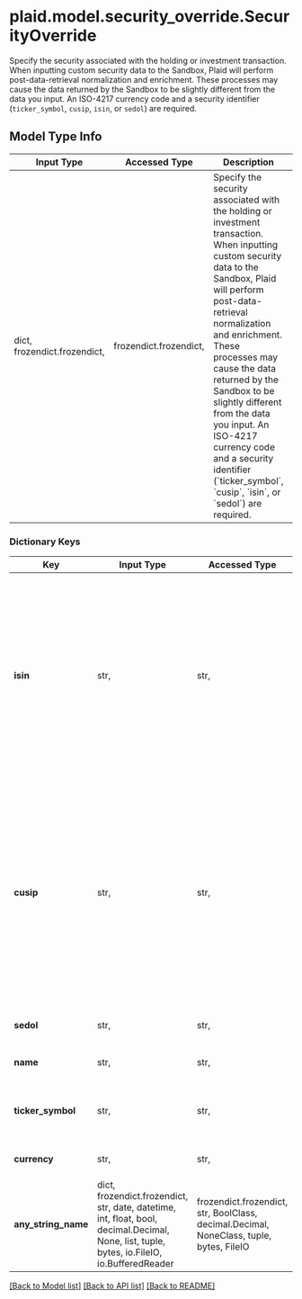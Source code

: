 # plaid.model.security_override.SecurityOverride

Specify the security associated with the holding or investment transaction. When inputting custom security data to the Sandbox, Plaid will perform post-data-retrieval normalization and enrichment. These processes may cause the data returned by the Sandbox to be slightly different from the data you input. An ISO-4217 currency code and a security identifier (`ticker_symbol`, `cusip`, `isin`, or `sedol`) are required.

## Model Type Info
Input Type | Accessed Type | Description | Notes
------------ | ------------- | ------------- | -------------
dict, frozendict.frozendict,  | frozendict.frozendict,  | Specify the security associated with the holding or investment transaction. When inputting custom security data to the Sandbox, Plaid will perform post-data-retrieval normalization and enrichment. These processes may cause the data returned by the Sandbox to be slightly different from the data you input. An ISO-4217 currency code and a security identifier (&#x60;ticker_symbol&#x60;, &#x60;cusip&#x60;, &#x60;isin&#x60;, or &#x60;sedol&#x60;) are required. | 

### Dictionary Keys
Key | Input Type | Accessed Type | Description | Notes
------------ | ------------- | ------------- | ------------- | -------------
**isin** | str,  | str,  | 12-character ISIN, a globally unique securities identifier. Please note that Plaid&#x27;s customers must hold a license directly from CUSIP Global Services to receive CUSIP &amp; ISIN data. This field will be null by default for new customers. For existing customers, this field will be null by default starting on Sept 15, 2023. If you would like access to this field, please contact your Plaid Account Manager or reach out to investments-vendors@plaid.com. | [optional] 
**cusip** | str,  | str,  | 9-character CUSIP, an identifier assigned to North American securities. Please note that Plaid&#x27;s customers must hold a license directly from CUSIP Global Services to receive CUSIP &amp; ISIN data. This field will be null by default for new customers. For existing customers, this field will be null by default starting on Sept 15, 2023. If you would like access to this field, please contact your Plaid Account Manager or reach out to investments-vendors@plaid.com. | [optional] 
**sedol** | str,  | str,  | 7-character SEDOL, an identifier assigned to securities in the UK. | [optional] 
**name** | str,  | str,  | A descriptive name for the security, suitable for display. | [optional] 
**ticker_symbol** | str,  | str,  | The security’s trading symbol for publicly traded securities, and otherwise a short identifier if available. | [optional] 
**currency** | str,  | str,  | Either a valid &#x60;iso_currency_code&#x60; or &#x60;unofficial_currency_code&#x60; | [optional] 
**any_string_name** | dict, frozendict.frozendict, str, date, datetime, int, float, bool, decimal.Decimal, None, list, tuple, bytes, io.FileIO, io.BufferedReader | frozendict.frozendict, str, BoolClass, decimal.Decimal, NoneClass, tuple, bytes, FileIO | any string name can be used but the value must be the correct type | [optional]

[[Back to Model list]](../../README.md#documentation-for-models) [[Back to API list]](../../README.md#documentation-for-api-endpoints) [[Back to README]](../../README.md)

